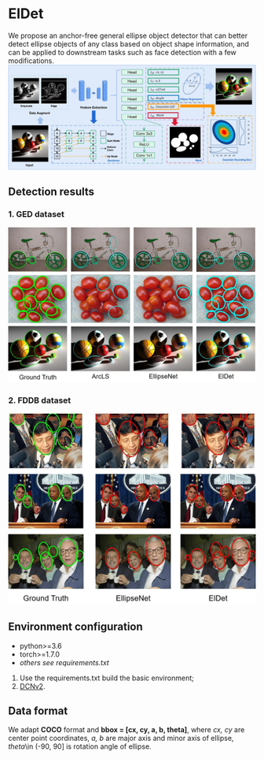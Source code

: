 # ElDet
We propose an anchor-free general ellipse object detector that can better detect ellipse objects of any class based on object shape information, and can be applied to downstream tasks such as face detection with a few modifications.
<img src="/imgs/overview.jpg">

## Detection results
### 1. GED dataset
<img src="/imgs/GED.jpg">

### 2. FDDB dataset
<img src="/imgs/FDDB.jpg">

## Environment configuration
- python>=3.6
- torch>=1.7.0
- *others see requirements.txt*

1. Use the requirements.txt build the basic environment;
2. [DCNv2](https://github.com/jinfagang/DCNv2_latest.git).

## Data format
We adapt **COCO** format and **bbox = [cx, cy, a, b, theta]**, where *cx, cy* are center point coordinates, *a, b* are major axis and minor axis of ellipse, *theta*\in (-90, 90] is rotation angle of ellipse.
